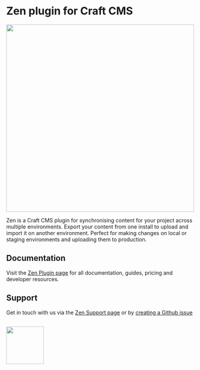 # Zen plugin for Craft CMS
<img width="500" src="https://verbb.imgix.net/plugins/zen/zen-social-card.png?v=1">

Zen is a Craft CMS plugin for synchronising content for your project across multiple environments. Export your content from one install to upload and import it on another environment. Perfect for making changes on local or staging environments and uploading them to production.

## Documentation
Visit the [Zen Plugin page](https://verbb.io/craft-plugins/zen) for all documentation, guides, pricing and developer resources.

## Support
Get in touch with us via the [Zen Support page](https://verbb.io/craft-plugins/zen/support) or by [creating a Github issue](https://github.com/verbb/zen/issues)

<h2></h2>

<a href="https://verbb.io" target="_blank">
    <img width="100" src="https://verbb.io/assets/img/verbb-pill.svg">
</a>
